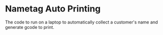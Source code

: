 # Nametag Auto Printing
The code to run on a laptop to automatically collect a customer's name and generate gcode to print.
